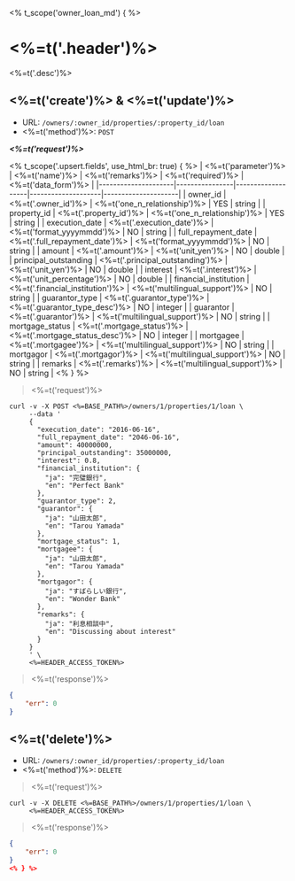 <% t_scope('owner_loan_md') { %>
# <%=t('.header')%>

<%=t('.desc')%>

## <%=t('create')%> & <%=t('update')%>

- URL: `/owners/:owner_id/properties/:property_id/loan`
- <%=t('method')%>: `POST`

***<%=t('request')%>***

<% t_scope('.upsert.fields', use_html_br: true) { %>
| <%=t('parameter')%> | <%=t('name')%> | <%=t('remarks')%> | <%=t('required')%> | <%=t('data_form')%> |
|---------------------|----------------|-------------------|--------------------|---------------------|
| owner_id | <%=t('.owner_id')%> | <%=t('one_n_relationship')%> | YES | string |
| property_id | <%=t('.property_id')%> | <%=t('one_n_relationship')%> | YES | string |
| execution_date | <%=t('.execution_date')%> | <%=t('format_yyyymmdd')%> | NO | string |
| full_repayment_date | <%=t('.full_repayment_date')%> | <%=t('format_yyyymmdd')%> | NO | string |
| amount | <%=t('.amount')%> | <%=t('unit_yen')%> | NO | double |
| principal_outstanding | <%=t('.principal_outstanding')%> | <%=t('unit_yen')%> | NO | double |
| interest | <%=t('.interest')%> | <%=t('unit_percentage')%> | NO | double |
| financial_institution | <%=t('.financial_institution')%> | <%=t('multilingual_support')%> | NO | string |
| guarantor_type | <%=t('.guarantor_type')%> | <%=t('.guarantor_type_desc')%> | NO | integer |
| guarantor | <%=t('.guarantor')%> | <%=t('multilingual_support')%> | NO | string |
| mortgage_status | <%=t('.mortgage_status')%> | <%=t('.mortgage_status_desc')%> | NO | integer |
| mortgagee | <%=t('.mortgagee')%> | <%=t('multilingual_support')%> | NO | string |
| mortgagor | <%=t('.mortgagor')%> | <%=t('multilingual_support')%> | NO | string |
| remarks | <%=t('.remarks')%> | <%=t('multilingual_support')%> | NO | string |
<% } %>

> <%=t('request')%>

```shell
curl -v -X POST <%=BASE_PATH%>/owners/1/properties/1/loan \
     --data '
     {
       "execution_date": "2016-06-16",
       "full_repayment_date": "2046-06-16",
       "amount": 40000000,
       "principal_outstanding": 35000000,
       "interest": 0.8,
       "financial_institution": {
         "ja": "完璧銀行",
         "en": "Perfect Bank"
       },
       "guarantor_type": 2,
       "guarantor": {
         "ja": "山田太郎",
         "en": "Tarou Yamada"
       },
       "mortgage_status": 1,
       "mortgagee": {
         "ja": "山田太郎",
         "en": "Tarou Yamada"
       },
       "mortgagor": {
         "ja": "すばらしい銀行",
         "en": "Wonder Bank"
       },
       "remarks": {
         "ja": "利息相談中",
         "en": "Discussing about interest"
       }
     }
     ' \
     <%=HEADER_ACCESS_TOKEN%>
```

> <%=t('response')%>

```json
{
    "err": 0
}
```

## <%=t('delete')%>

- URL: `/owners/:owner_id/properties/:property_id/loan`
- <%=t('method')%>: `DELETE`

> <%=t('request')%>

```shell
curl -v -X DELETE <%=BASE_PATH%>/owners/1/properties/1/loan \
     <%=HEADER_ACCESS_TOKEN%>
```

> <%=t('response')%>

```json
{
    "err": 0
}
<% } %>

